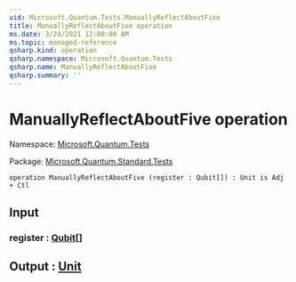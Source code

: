 ```yaml
---
uid: Microsoft.Quantum.Tests.ManuallyReflectAboutFive
title: ManuallyReflectAboutFive operation
ms.date: 3/24/2021 12:00:00 AM
ms.topic: managed-reference
qsharp.kind: operation
qsharp.namespace: Microsoft.Quantum.Tests
qsharp.name: ManuallyReflectAboutFive
qsharp.summary: ''
---
```


# ManuallyReflectAboutFive operation

Namespace: [Microsoft.Quantum.Tests](xref:Microsoft.Quantum.Tests)

Package: [Microsoft.Quantum.Standard.Tests](https://nuget.org/packages/Microsoft.Quantum.Standard.Tests)




```qsharp
operation ManuallyReflectAboutFive (register : Qubit[]) : Unit is Adj + Ctl
```


## Input

### register : [Qubit](xref:microsoft.quantum.lang-ref.qubit)[]





## Output : [Unit](xref:microsoft.quantum.lang-ref.unit)

